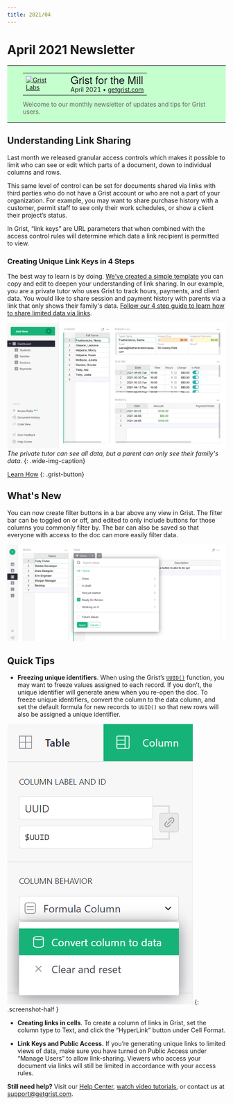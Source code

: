 ```yaml
---
title: 2021/04
---
```


# April 2021 Newsletter

<style>
  /* restore some poorly overridden defaults */
  .newsletter-header .table {
    background-color: initial;
    border: initial;
  }
  .newsletter-header .table > tbody > tr > td {
    padding: initial;
    border: initial;
    vertical-align: initial;
  }
  .newsletter-header img.header-img {
    padding: initial;
    max-width: initial;
    display: initial;
    padding: initial;
    line-height: initial;
    background-color: initial;
    border: initial;
    border-radius: initial;
    margin: initial;
  }

  /* copy newsletter styles, with a prefix for sufficient specificity */
  .newsletter-header .header {
    border: none;
    padding: 0;
    margin: 0;
  }
  .newsletter-header table > tbody > tr > td.header-image {
    width: 80px;
    padding-right: 16px;
  }
  .newsletter-header table > tbody > tr > td.header-text {
    background-color: #c4ffcd;
    padding: 16px 36px;
  }
  .newsletter-header table.header-top {
    border: none;
    padding: 0;
    margin: 0;
    width: 100%;
  }
  .header-title {
    font-family: Helvetica Neue, Helvetica, Arial, sans-serif;
    font-size: 24px;
    line-height: 28px;
  }
  .header-month {
  }
  .header-welcome {
    margin-top: 12px;
    color: #666666;
  }
</style>
<div class="newsletter-header">
<table class="header" cellpadding="0" cellspacing="0" border="0"><tr>
  <td class="header-text">
    <table class="header-top"><tr>
      <td class="header-image">
        <a href="https://www.getgrist.com">
          <img class="header-img" src="/images/newsletters/2021-04/april-logo.png" width="80" height="80" alt="Grist Labs" border="0">
        </a>
      </td>
      <td class="header-top-text">
        <div class="header-title">Grist for the Mill</div>
        <div class="header-month">April 2021
          &#8226; <a href="https://www.getgrist.com/">getgrist.com</a></div>
      </td>
    </tr></table>
    <div class="header-welcome">
      Welcome to our monthly newsletter of updates and tips for Grist users.
    </div>
  </td>
</tr></table>
</div>

## Understanding Link Sharing

Last month we released granular access controls which makes it possible to limit who can see or
edit which parts of a document, down to individual columns and rows.

This same level of control can be set for documents shared via links with third parties who do not
have a Grist account or who are not a part of your organization. For example, you may want to
share purchase history with a customer, permit staff to see only their work schedules, or show a
client their project’s status.

In Grist, “link keys” are URL parameters that when combined with the access control rules will
determine which data a link recipient is permitted to view.

### Creating Unique Link Keys in 4 Steps

The best way to learn is by doing.
[We’ve created a simple template](https://public.getgrist.com/cBRGq2QKzTSC/Private-Tutor-LinkKey-Tutorial)
you can copy and edit to deepen your understanding of link sharing. In our example, you are a
private tutor who uses Grist to track hours, payments, and client data. You would like to share
session and payment history with parents via a link that only shows their family's data. [Follow
our 4 step guide to learn how to share limited data via links](../examples/2021-04-link-keys.md).

![Tutor and family's views](../examples/images/2021-04-link-keys/full-v-limited-access-animated.gif)
*The private tutor can see all data, but a parent can only see their family's data.*
{: .wide-img-caption}

[Learn How](../examples/2021-04-link-keys.md)
{: .grist-button}


## What's New

You can now create filter buttons in a bar above any view in Grist. The filter bar can be
toggled on or off, and edited to only include buttons for those columns you commonly filter
by. The bar can also be saved so that everyone with access to the doc can more easily filter data.

![Filter bar](../images/newsletters/2021-04/filter-bar.png)

## Quick Tips

- **Freezing unique identifiers**. When using the Grist’s
  [`UUID()`](../functions.md#uuid) function, you may want to freeze values
  assigned to each record. If you don’t, the unique identifier will generate anew when you re-open
  the doc. To freeze unique identifiers, convert the column to the data column, and set the default
  formula for new records to `UUID()` so that new rows will also be assigned a unique identifier.

<span class="screenshot-large">*![Convert to Data Column](../examples/images/2021-04-link-keys/convert-to-data-column.png)*</span>
{: .screenshot-half }

- **Creating links in cells**. To create a column of links in Grist, set the column type to Text,
  and click the “HyperLink” button under Cell Format.

- **Link Keys and Public Access.** If you’re generating unique links to limited views of data,
  make sure you have turned on Public Access under “Manage Users” to allow link-sharing. Viewers
  who access your document via links will still be limited in accordance with your access rules.


**Still need help?** Visit our [Help Center](../index.md), [watch video
tutorials](https://www.youtube.com/playlist?list=PL3Q9Tu1JOy_4Mq8JlcjZXEMyJY69kda44), or contact
us at <support@getgrist.com>.
